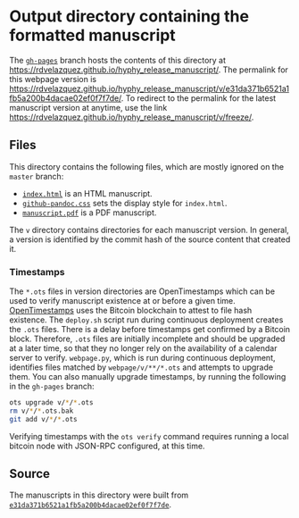 # Output directory containing the formatted manuscript

The [`gh-pages`](https://github.com/rdvelazquez/hyphy_release_manuscript/tree/gh-pages) branch hosts the contents of this directory at https://rdvelazquez.github.io/hyphy_release_manuscript/.
The permalink for this webpage version is https://rdvelazquez.github.io/hyphy_release_manuscript/v/e31da371b6521a1fb5a200b4dacae02ef0f7f7de/.
To redirect to the permalink for the latest manuscript version at anytime, use the link https://rdvelazquez.github.io/hyphy_release_manuscript/v/freeze/.

## Files

This directory contains the following files, which are mostly ignored on the `master` branch:

+ [`index.html`](index.html) is an HTML manuscript.
+ [`github-pandoc.css`](github-pandoc.css) sets the display style for `index.html`.
+ [`manuscript.pdf`](manuscript.pdf) is a PDF manuscript.

The `v` directory contains directories for each manuscript version.
In general, a version is identified by the commit hash of the source content that created it.

### Timestamps

The `*.ots` files in version directories are OpenTimestamps which can be used to verify manuscript existence at or before a given time.
[OpenTimestamps](https://opentimestamps.org/) uses the Bitcoin blockchain to attest to file hash existence.
The `deploy.sh` script run during continuous deployment creates the `.ots` files.
There is a delay before timestamps get confirmed by a Bitcoin block.
Therefore, `.ots` files are initially incomplete and should be upgraded at a later time, so that they no longer rely on the availability of a calendar server to verify.
`webpage.py`, which is run during continuous deployment, identifies files matched by `webpage/v/**/*.ots` and attempts to upgrade them.
You can also manually upgrade timestamps, by running the following in the `gh-pages` branch:

```sh
ots upgrade v/*/*.ots
rm v/*/*.ots.bak
git add v/*/*.ots
```

Verifying timestamps with the `ots verify` command requires running a local bitcoin node with JSON-RPC configured, at this time.

## Source

The manuscripts in this directory were built from
[`e31da371b6521a1fb5a200b4dacae02ef0f7f7de`](https://github.com/rdvelazquez/hyphy_release_manuscript/commit/e31da371b6521a1fb5a200b4dacae02ef0f7f7de).
